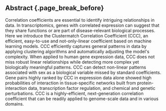 ## Abstract {.page_break_before}

Correlation coefficients are essential to identify intriguing relationships in data.
In transcriptomics, genes with correlated expression can suggest that they share functions or are part of disease-relevant biological processes.
Here we introduce the Clustermatch Correlation Coefficient (CCC), an efficient, easy-to-use and not-only-linear coefficient based on machine learning models.
CCC efficiently captures general patterns in data by applying clustering algorithms and automatically adjusting the model's complexity.
When applied to human gene expression data, CCC does not miss robust linear relationships while detecting more complex yet biologically meaningful patterns.
CCC can detect non-linear patterns associated with sex as a biological variable missed by standard coefficients.
Gene pairs highly ranked by CCC in expression data alone showed high probabilities of interaction in tissue-specific networks built from protein-interaction data, transcription factor regulation, and chemical and genetic perturbations.
CCC is a highly-efficient, next-generation correlation coefficient that can be readily applied to genome-scale data and in various domains.
